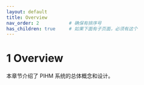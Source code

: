 ```yaml
---
layout: default
title: Overview
nav_order: 2           # 确保有排序号
has_children: true     # 如果下面有子页面，必须有这个
---
```

# 1 Overview

本章节介绍了 PIHM 系统的总体概念和设计。